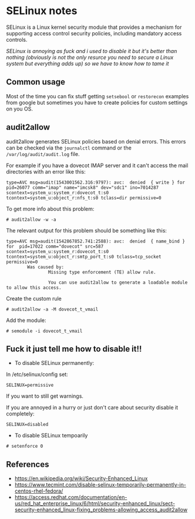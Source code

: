 # SELinux notes

SELinux is a Linux kernel security module that provides a mechanism for supporting access control security policies, including mandatory access controls.

*SELinux is annoying as fuck and i used to disable it but it's better than nothing (obviously is not the only resurce you need to secure a Linux system but everything adds up) so we have to know how to tame it*

## Common usage

Most of the time you can fix stuff getting ```setsebool``` or ```restorecon``` examples from google but sometimes you have to create policies for custom settings on you OS.

## audit2allow

audit2allow generates SELinux policies based on denial errors. This errors can be checked via the ```journalctl``` command or the ```/var/log/audit/audit.log``` file.

For example if you have a dovecot IMAP server and it can't access the mail directories with an error like this:
```
type=AVC msg=audit(1543001562.316:9797): avc:  denied  { write } for  pid=26077 comm="imap" name="imcsk8" dev="sdc1" ino=7014287 scontext=system_u:system_r:dovecot_t:s0 tcontext=system_u:object_r:nfs_t:s0 tclass=dir permissive=0
```

To get more info about this problem:

```
# audit2allow -w -a
```

The relevant output for this problem should be something like this:

```
type=AVC msg=audit(1542867852.741:2588): avc:  denied  { name_bind } for  pid=17022 comm="dovecot" src=587 scontext=system_u:system_r:dovecot_t:s0 tcontext=system_u:object_r:smtp_port_t:s0 tclass=tcp_socket permissive=0
        Was caused by:
                Missing type enforcement (TE) allow rule.

                You can use audit2allow to generate a loadable module to allow this access.
```

Create the custom rule

```
# audit2allow -a -M dovecot_t_vmail
```

Add the module:

```
# semodule -i dovecot_t_vmail
```


## Fuck it just tell me how to disable it!!

* To disable SELinux permanently:

In /etc/selinux/config set:
```
SELINUX=permissive
```
If you want to still get warnings.

If you are annoyed in a hurry or just don't care about security disable it completely:

```
SELINUX=disabled
```

* To disable SELinux tempoarily

```
# setenforce 0
```




## References

* https://en.wikipedia.org/wiki/Security-Enhanced_Linux
* https://www.tecmint.com/disable-selinux-temporarily-permanently-in-centos-rhel-fedora/
* https://access.redhat.com/documentation/en-us/red_hat_enterprise_linux/6/html/security-enhanced_linux/sect-security-enhanced_linux-fixing_problems-allowing_access_audit2allow

